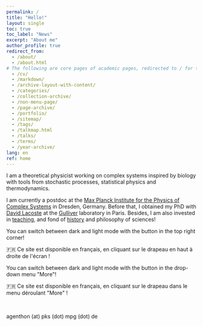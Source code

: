 ```yaml
---
permalink: /
title: "Hello!"
layout: single
toc: true
toc_label: "News"
excerpt: "About me"
author_profile: true
redirect_from: 
  - /about/
  - /about.html
# The following are core pages of academic pages, redirected to / for the moment because filled by default:
  - /cv/
  - /markdown/
  - /archive-layout-with-content/
  - /categories/
  - /collection-archive/
  - /non-menu-page/
  - /page-archive/
  - /portfolio/
  - /sitemap/
  - /tags/
  - /talkmap.html
  - /talks/
  - /terms/
  - /year-archive/
lang: en
ref: home
---
```



I am a theoretical physicist working on complex systems inspired by biology with tools from stochastic processes, statistical physics and thermodynamics.

I am currently a postdoc at the <a href="https://www.pks.mpg.de/">Max Planck Institute for the Physics of Complex Systems</a> in Dresden, Germany. Before that, I obtained my PhD with [David Lacoste](https://www.pct.espci.fr/~david/) at the [Gulliver](https://www.gulliver.espci.fr/?-home-&lang=fr) laboratory in Paris. Besides, I am also invested in [teaching](/teaching/), and fond of [history](/history/) and philosophy of sciences! 

<div class="small-hidden">
<i class="fas fa-lightbulb" aria-hidden="true"></i>  You can switch between dark and light mode with the button in the top right corner! 

<br/>

🇫🇷  Ce site est disponible en français, en cliquant sur le drapeau en haut à droite de l'écran !
</div>

<div class="large-hidden">
<i class="fas fa-lightbulb" aria-hidden="true"></i>  You can switch between dark and light mode with the button in the drop-down menu "More"! 

<br/>

🇫🇷  Ce site est disponible en français, en cliquant sur le drapeau dans le menu déroulant "More" !
</div>

<br>

<i class="fas fa-fw fa-envelope" aria-hidden="true"></i>  agenthon (at) pks (dot) mpg (dot) de

